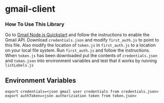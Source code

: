 # gmail-client

### How To Use This Library
Go to [Gmail Node.js Quickstart](https://developers.google.com/gmail/api/quickstart/nodejs) and follow the instructions to enable the Gmail API. Download `credentials.json` and modify `first_auth.js` to point to this file.
Also modify the location of `token.js` in `first_auth.js` to a location on your local file system. Run `first_auth.js` and follow the instructions. When `token.js` has been downloaded put the contents of `credentials.json` and `token.json` into
environment variables and test that it works by running `listLabels.js`

## Environment Variables

```
export credentials=<json gmail user credentials from credentials.json>
export authToken=<json authoriziation token from token.json>
```
